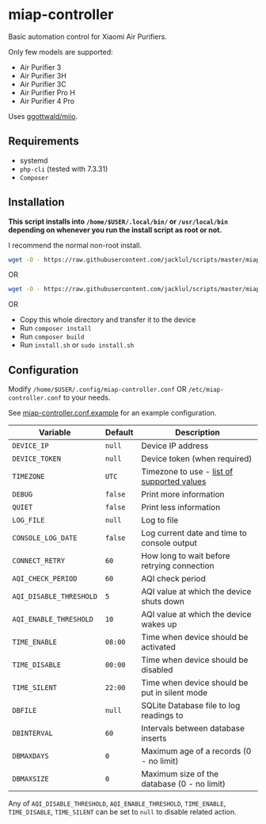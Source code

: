 # miap-controller

Basic automation control for Xiaomi Air Purifiers.

Only few models are supported:
- Air Purifier 3
- Air Purifier 3H
- Air Purifier 3C
- Air Purifier Pro H
- Air Purifier 4 Pro

Uses [ggottwald/miio](https://github.com/ggottwald/miio).

## Requirements

- systemd
- `php-cli` (tested with 7.3.31)
- `Composer`

## Installation

**This script installs into `/home/$USER/.local/bin/` or `/usr/local/bin` depending on whenever you run the install script as root or not.**

I recommend the normal non-root install.

```bash
wget -O - https://raw.githubusercontent.com/jacklul/scripts/master/miap-controller/install.sh | bash
```
OR
```bash
wget -O - https://raw.githubusercontent.com/jacklul/scripts/master/miap-controller/install.sh | sudo bash
```

OR

- Copy this whole directory and transfer it to the device
- Run `composer install`
- Run `composer build`
- Run `install.sh` or `sudo install.sh`

## Configuration

Modify `/home/$USER/.config/miap-controller.conf` OR `/etc/miap-controller.conf` to your needs.

See [miap-controller.conf.example](miap-controller.conf.example) for an example configuration.

| Variable | Default | Description |
|---|---|---|
| `DEVICE_IP` | `null` | Device IP address |
| `DEVICE_TOKEN` | `null` | Device token (when required) |
| `TIMEZONE` | `UTC` | Timezone to use - [list of supported values](https://www.php.net/manual/en/timezones.php) |
| `DEBUG` | `false` | Print more information |
| `QUIET` | `false` | Print less information |
| `LOG_FILE` | `null` | Log to file |
| `CONSOLE_LOG_DATE` | `false` | Log current date and time to console output |
| `CONNECT_RETRY` | `60` | How long to wait before retrying connection |
| `AQI_CHECK_PERIOD` | `60` | AQI check period |
| `AQI_DISABLE_THRESHOLD` | `5` | AQI value at which the device shuts down |
| `AQI_ENABLE_THRESHOLD` | `10` | AQI value at which the device wakes up |
| `TIME_ENABLE` | `08:00` | Time when device should be activated |
| `TIME_DISABLE` | `00:00` | Time when device should be disabled |
| `TIME_SILENT` | `22:00` | Time when device should be put in silent mode |
| `DBFILE` | `null` | SQLite Database file to log readings to |
| `DBINTERVAL` | `60` | Intervals between database inserts |
| `DBMAXDAYS` | `0` | Maximum age of a records (0 - no limit) |
| `DBMAXSIZE` | `0` | Maximum size of the database (0 - no limit) |

Any of `AQI_DISABLE_THRESHOLD`, `AQI_ENABLE_THRESHOLD`, `TIME_ENABLE`, `TIME_DISABLE`, `TIME_SILENT` can be set to `null` to disable related action.
